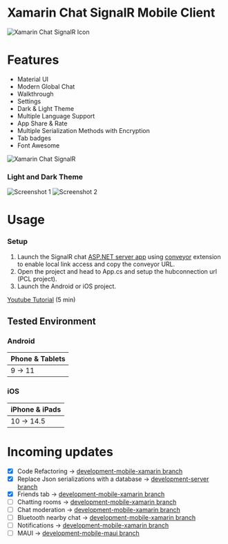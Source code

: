 # Xamarin Chat SignalR Mobile Client

![Xamarin Chat SignalR Icon](docs/icon.png)

# Features
- Material UI
- Modern Global Chat
- Walkthrough
- Settings
- Dark & Light Theme
- Multiple Language Support
- App Share & Rate
- Multiple Serialization Methods with Encryption
- Tab badges
- Font Awesome

![Xamarin Chat SignalR](docs/ios.png)

### Light and Dark Theme

![Screenshot 1](docs/Screenshot1.png)
![Screenshot 2](docs/Screenshot2.png)

# Usage

### Setup
1. Launch the SignalR chat [ASP.NET server app](https://github.com/jihadkhawaja/chat-signalr/tree/server) using [conveyor](https://conveyor.cloud?utm_source=conveyor&utm_medium=linkshare&utm_campaign=conveyor) extension to enable local link access and copy the conveyor URL.
2. Open the project and head to App.cs and setup the hubconnection url (PCL project).
3. Launch the Android or iOS project.

[Youtube Tutorial](https://youtu.be/XJHMjS201nw) (5 min)

## Tested Environment

### Android
|Phone & Tablets|
|:---------------------------|
|9 -> 11|
### iOS
|iPhone & iPads|
|:---------------------------|
|10 -> 14.5|

# Incoming updates
- [x] Code Refactoring -> [development-mobile-xamarin branch](https://github.com/jihadkhawaja/xamarin-chat-signalr/tree/development-mobile-xamarin)
- [x] Replace Json serializations with a database -> [development-server branch](https://github.com/jihadkhawaja/xamarin-chat-signalr/tree/development-server)
- [x] Friends tab -> [development-mobile-xamarin branch](https://github.com/jihadkhawaja/xamarin-chat-signalr/tree/development-mobile-xamarin)
- [ ] Chatting rooms -> [development-mobile-xamarin branch](https://github.com/jihadkhawaja/xamarin-chat-signalr/tree/development-mobile-xamarin)
- [ ] Chat moderation -> [development-mobile-xamarin branch](https://github.com/jihadkhawaja/xamarin-chat-signalr/tree/development-mobile-xamarin)
- [ ] Bluetooth nearby chat -> [development-mobile-xamarin branch](https://github.com/jihadkhawaja/xamarin-chat-signalr/tree/development-mobile-xamarin)
- [ ] Notifications -> [development-mobile-xamarin branch](https://github.com/jihadkhawaja/xamarin-chat-signalr/tree/development-mobile-xamarin)
- [ ] MAUI -> [development-mobile-maui branch](https://github.com/jihadkhawaja/xamarin-chat-signalr/tree/development-mobile-maui)

